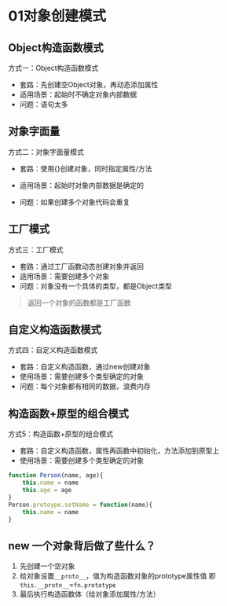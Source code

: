 # 01对象创建模式

## Object构造函数模式

方式一：Object构造函数模式

* 套路：先创建空Object对象，再动态添加属性
* 适用场景：起始时不确定对象内部数据
* 问题：语句太多

## 对象字面量

方式二：对象字面量模式

* 套路：使用{}创建对象，同时指定属性/方法

* 适用场景：起始时对象内部数据是确定的

* 问题：如果创建多个对象代码会重复

  

## 工厂模式

方式三：工厂模式

* 套路：通过工厂函数动态创建对象并返回
* 适用场景：需要创建多个对象
* 问题：对象没有一个具体的类型，都是Object类型

> 返回一个对象的函数都是工厂函数

## 自定义构造函数模式

方式四：自定义构造函数模式

* 套路：自定义构造函数，通过new创建对象
* 使用场景：需要创建多个类型确定的对象
* 问题：每个对象都有相同的数据，浪费内存

## 构造函数+原型的组合模式

方式5：构造函数+原型的组合模式

* 套路：自定义构造函数，属性再函数中初始化，方法添加到原型上
* 使用场景：需要创建多个类型确定的对象

```javascript
function Person(name, age){
    this.name = name
    this.age = age
}
Person.protoype.setName = function(name){
    this.name = name
}
```

## new 一个对象背后做了些什么？

1. 先创建一个空对象
2. 给对象设置`__proto__`，值为构造函数对象的prototype属性值 即`this.__proto__`=`fn.prototype`
3. 最后执行构造函数体（给对象添加属性/方法）